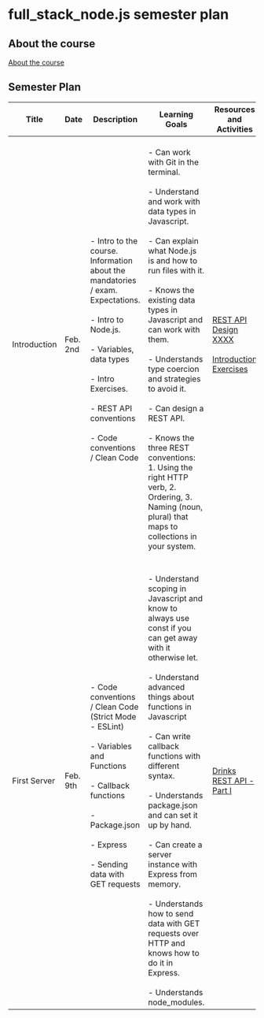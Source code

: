 # full_stack_node.js semester plan

## About the course

[About the course](00._Course_Material/00._Meta_Course_Material/about_the_course.md)

## Semester Plan


| Title | Date | Description | Learning Goals | Resources and Activities |
| --- | --- | --- | --- | --- |
| Introduction | Feb. 2nd | <br>            - Intro to the course. Information about the mandatories / exam. Expectations.<br><br>            - Intro to Node.js.<br><br>            - Variables, data types<br><br>            - Intro Exercises.<br><br>            - REST API conventions<br><br>            - Code conventions / Clean Code<br>         | <br>            - Can work with Git in the terminal. <br><br>            - Understand and work with data types in Javascript. <br><br>            - Can explain what Node.js is and how to run files with it. <br><br>            - Knows the existing data types in Javascript and can work with them.<br><br>            - Understands type coercion and strategies to avoid it. <br><br>            - Can design a REST API.<br><br>            - Knows the three REST conventions: 1. Using the right HTTP verb, 2. Ordering, 3. Naming (noun, plural) that maps to collections in your system.<br>         | [REST API Design XXXX](00._Course_Material/01._Assignments/01._Introduction/REST_API_Design_XXXX_CHOICE_2.md)<br><br>[Introduction Exercises](00._Course_Material/01._Assignments/01._Introduction/Introduction_Exercises.md) |
| First Server | Feb. 9th | <br>            - Code conventions / Clean Code (Strict Mode - ESLint) <br>            <br>            - Variables and Functions <br>            <br>            - Callback functions <br>            <br>            - Package.json <br>            <br>            - Express <br>            <br>            - Sending data with GET requests<br>         | <br><br>            - Understand scoping in Javascript and know to always use const if you can get away with it otherwise let. <br><br>            - Understand advanced things about functions in Javascript<br><br>            - Can write callback functions with different syntax. <br><br>            - Understands package.json and can set it up by hand. <br><br>            - Can create a server instance with Express from memory.<br><br>            - Understands how to send data with GET requests over HTTP and knows how to do it in Express.<br><br>            - Understands node_modules.<br>         | [Drinks REST API - Part I](00._Course_Material/01._Assignments/02._First_Server/Drinks_REST_API_Part_I.md) |

